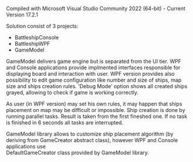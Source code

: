 Compiled with Microsoft Visual Studio Community 2022 (64-bit) - Current Version 17.2.1

Solution consist of 3 projects:
- BattleshipConsole
- BattleshipWPF
- GameModel

GameModel delivers game engine but is separated from the UI tier.
WPF and Console applications provide implmented interfaces responsible for displaying board and interaction with user.
WPF version provides also possibility to edit game configuration like number and size of ships, map size and ships creation rules.
'Debug Mode' option shows all created ships grayed, allowing to check if game is working correctly. 

As user (in WPF version) may set his own rules, it may happen that ships placement on map may be difficult or impossible.
Ship creation is done by running parallel tasks. Result is taken from the first fineshed one. If no task is finished in 6 seconds all tasks are interrupted.

GameModel library allows to customize ship placement algorithm (by deriving from GameCreator abstract class), however WPF and Console applications use  
DefaultGameCreator class provided by GameModel library.
